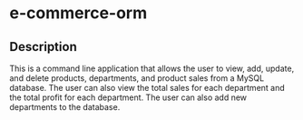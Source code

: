 # e-commerce-orm
## Description
This is a command line application that allows the user to view, add, update, and delete products, departments, and product sales from a MySQL database. The user can also view the total sales for each department and the total profit for each department. The user can also add new departments to the database.